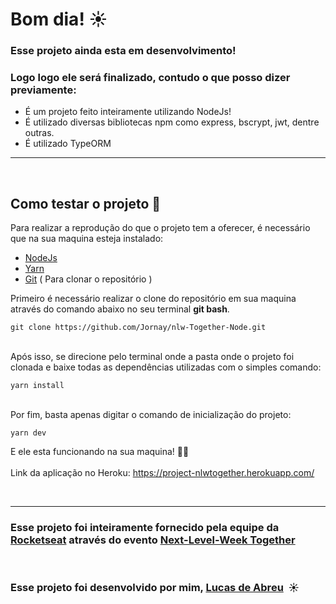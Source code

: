 # Bom dia! ☀

 ### Esse projeto ainda esta em desenvolvimento!
 ### Logo logo ele será finalizado, contudo o que posso dizer previamente:


 - É um projeto feito inteiramente utilizando NodeJs!
 - É utilizado diversas bibliotecas npm como express, bscrypt, jwt, dentre outras.
 - É utilizado TypeORM

 ---
<br>

## Como testar o projeto 🔧

Para realizar a reprodução do que o projeto tem a oferecer, é necessário que na sua maquina esteja instalado:

- [NodeJs](https://nodejs.org/en/download/)
- [Yarn](https://classic.yarnpkg.com/en/docs/install/#windows-stable)
- [Git](https://git-scm.com/downloads)&nbsp;( Para clonar o repositório )

Primeiro é necessário realizar o clone do repositório em sua maquina através do comando abaixo no seu terminal **git bash**.

`git clone https://github.com/Jornay/nlw-Together-Node.git`

<br>
Após isso, se direcione pelo terminal onde a pasta onde o projeto foi clonada e baixe todas as dependências utilizadas com o simples comando:

`yarn install`

<br>
Por fim, basta apenas digitar o comando de inicialização do projeto:

`yarn dev`

E ele esta funcionando na sua maquina! 🚀🚀
<br>
<br>
Link da aplicação no Heroku: https://project-nlwtogether.herokuapp.com/

<br>

---

### Esse projeto foi inteiramente fornecido pela equipe da [Rocketseat](https://rocketseat.com.br/) através do evento [**Next-Level-Week Together**](https://nextlevelweek.com/) 

<br>

### Esse projeto foi desenvolvido por mim, [Lucas de Abreu](https://github.com/Jornay) &nbsp;☀